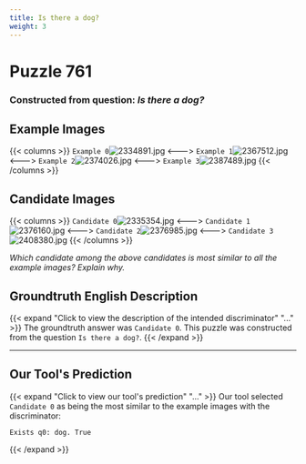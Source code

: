 ```yaml
---
title: Is there a dog?
weight: 3
---
```


# Puzzle 761
### Constructed from question: _Is there a dog?_


## Example Images
{{< columns >}}
`Example 0`![2334891.jpg](/gqa_images/2334891.jpg)
<--->
`Example 1`![2367512.jpg](/gqa_images/2367512.jpg)
<--->
`Example 2`![2374026.jpg](/gqa_images/2374026.jpg)
<--->
`Example 3`![2387489.jpg](/gqa_images/2387489.jpg)
{{< /columns >}}

## Candidate Images
{{< columns >}}
`Candidate 0`![2335354.jpg](/gqa_images/2335354.jpg)
<--->
`Candidate 1`![2376160.jpg](/gqa_images/2376160.jpg)
<--->
`Candidate 2`![2376985.jpg](/gqa_images/2376985.jpg)
<--->
`Candidate 3`![2408380.jpg](/gqa_images/2408380.jpg)
{{< /columns >}}

*Which candidate among the above candidates is most similar to all the example images? Explain why.*

## Groundtruth English Description

{{< expand "Click to view the description of the intended discriminator" "..." >}}
The groundtruth answer was `Candidate 0`. This puzzle was constructed from the question `Is there a dog?`.
{{< /expand >}}

---

## Our Tool's Prediction

{{< expand "Click to view our tool's prediction" "..." >}}
Our tool selected `Candidate 0` as being the most similar to the example images with the discriminator:
```plaintext
Exists q0: dog. True
```
{{< /expand >}}
